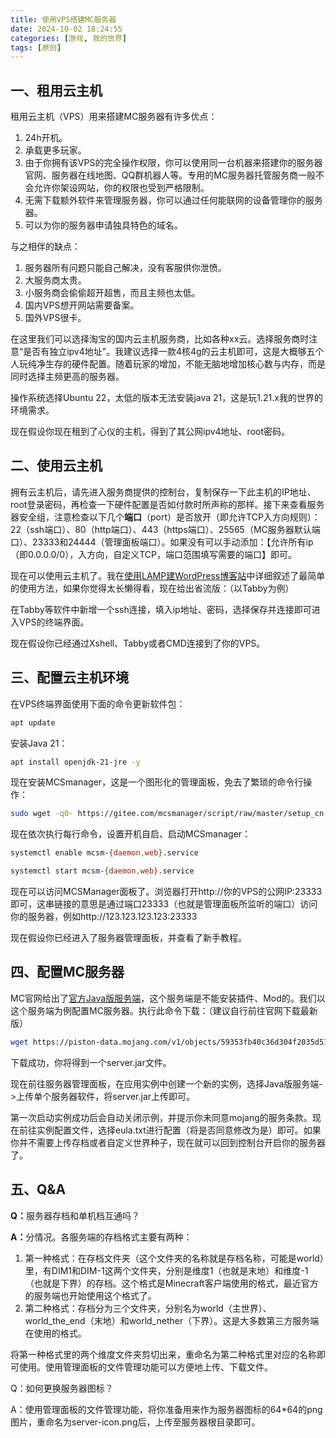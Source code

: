 ```yaml
---
title: 使用VPS搭建MC服务器
date: 2024-10-02 18:24:55
categories: [游戏, 我的世界]
tags: [原创]
---
```


## 一、租用云主机

租用云主机（VPS）用来搭建MC服务器有许多优点：

1. 24h开机。
2. 承载更多玩家。
3. 由于你拥有该VPS的完全操作权限，你可以使用同一台机器来搭建你的服务器官网、服务器在线地图、QQ群机器人等。专用的MC服务器托管服务商一般不会允许你架设网站，你的权限也受到严格限制。
4. 无需下载额外软件来管理服务器，你可以通过任何能联网的设备管理你的服务器。
5. 可以为你的服务器申请独具特色的域名。

<!--more-->

与之相伴的缺点：

1. 服务器所有问题只能自己解决，没有客服供你泄愤。
2. 大服务商太贵。
3. 小服务商会偷偷超开超售，而且主频也太低。
4. 国内VPS想开网站需要备案。
5. 国外VPS很卡。

在这里我们可以选择淘宝的国内云主机服务商，比如各种xx云。选择服务商时注意“是否有独立ipv4地址”。我建议选择一款4核4g的云主机即可，这是大概够五个人玩纯净生存的硬件配置。随着玩家的增加，不能无脑地增加核心数与内存，而是同时选择主频更高的服务器。

操作系统选择Ubuntu 22，太低的版本无法安装java 21，这是玩1.21.x我的世界的环境需求。

现在假设你现在租到了心仪的主机，得到了其公网ipv4地址、root密码。

## 二、使用云主机

拥有云主机后，请先进入服务商提供的控制台，复制保存一下此主机的IP地址、root登录密码，再检查一下硬件配置是否如付款时所声称的那样。接下来查看服务器安全组，注意检查以下几个<b>端口</b>（port）是否放开（即允许TCP入方向规则）：22（ssh端口）、80（http端口）、443（https端口）、25565（MC服务器默认端口）、23333和24444（管理面板端口）。如果没有可以手动添加：【允许所有ip（即0.0.0.0/0），入方向，自定义TCP，端口范围填写需要的端口】即可。

现在可以使用云主机了。我在[使用LAMP建WordPress博客站](https://testgames.me/2023/09/06/49/#3rd)中详细叙述了最简单的使用方法，如果你觉得太长懒得看，现在给出省流版：（以Tabby为例）

在Tabby等软件中新增一个ssh连接，填入ip地址、密码，选择保存并连接即可进入VPS的终端界面。

现在假设你已经通过Xshell、Tabby或者CMD连接到了你的VPS。

## 三、配置云主机环境

在VPS终端界面使用下面的命令更新软件包：

```Bash
apt update
```

安装Java 21：

```bash
apt install openjdk-21-jre -y
```

现在安装MCSmanager，这是一个图形化的管理面板，免去了繁琐的命令行操作：

```bash
sudo wget -qO- https://gitee.com/mcsmanager/script/raw/master/setup_cn.sh | sudo bash
```

现在依次执行每行命令，设置开机自启、启动MCSmanager：

```bash
systemctl enable mcsm-{daemon,web}.service

systemctl start mcsm-{daemon,web}.service
```

现在可以访问MCSManager面板了。浏览器打开http://你的VPS的公网IP:23333即可，这串链接的意思是通过端口23333（也就是管理面板所监听的端口）访问你的服务器，例如http://123.123.123.123:23333

现在假设你已经进入了服务器管理面板，并查看了新手教程。

## 四、配置MC服务器

MC官网给出了[官方Java版服务端](https://www.minecraft.net/en-us/download/server)，这个服务端是不能安装插件、Mod的。我们以这个服务端为例配置MC服务器。执行此命令下载：（建议自行前往官网下载最新版）

```bash
wget https://piston-data.mojang.com/v1/objects/59353fb40c36d304f2035d51e7d6e6baa98dc05c/server.jar
```

下载成功，你将得到一个server.jar文件。

现在前往服务器管理面板，在应用实例中创建一个新的实例，选择Java版服务端->上传单个服务器软件，将server.jar上传即可。

第一次启动实例成功后会自动关闭示例，并提示你未同意mojang的服务条款。现在前往实例配置文件，选择eula.txt进行配置（将是否同意修改为是）即可。如果你并不需要上传存档或者自定义世界种子，现在就可以回到控制台开启你的服务器了。

## 五、Q&A

<b>Q：</b>服务器存档和单机档互通吗？

<b>A：</b>分情况。各服务端的存档格式主要有两种：

1. 第一种格式：在存档文件夹（这个文件夹的名称就是存档名称，可能是world）里，有DIM1和DIM-1这两个文件夹，分别是维度1（也就是末地）和维度-1（也就是下界）的存档。这个格式是Minecraft客户端使用的格式，最近官方的服务端也开始使用这个格式了。
2. 第二种格式：存档分为三个文件夹，分别名为world（主世界）、world_the_end（末地）和world_nether（下界）。这是大多数第三方服务端在使用的格式。

将第一种格式里的两个维度文件夹剪切出来，重命名为第二种格式里对应的名称即可使用。使用管理面板的文件管理功能可以方便地上传、下载文件。

Q：如何更换服务器图标？

A：使用管理面板的文件管理功能，将你准备用来作为服务器图标的64*64的png图片，重命名为server-icon.png后，上传至服务器根目录即可。
